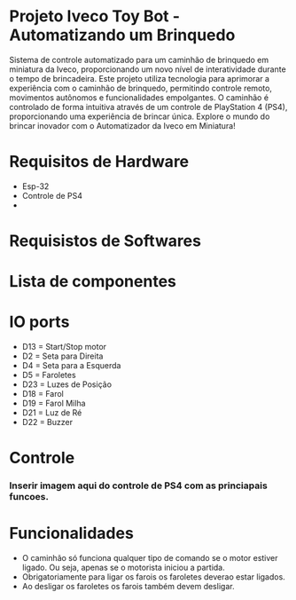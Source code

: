 # Projeto Iveco Toy Bot -  Automatizando um Brinquedo
Sistema de controle automatizado para um caminhão de brinquedo em miniatura da Iveco, proporcionando um novo nível de interatividade durante o tempo de brincadeira. Este projeto utiliza tecnologia para aprimorar a experiência com o caminhão de brinquedo, permitindo controle remoto, movimentos autônomos e funcionalidades empolgantes. O caminhão é controlado de forma intuitiva através de um controle de PlayStation 4 (PS4), proporcionando uma experiência de brincar única. Explore o mundo do brincar inovador com o Automatizador da Iveco em Miniatura!

# Requisitos de Hardware 
- Esp-32 
- Controle de PS4
- 

# Requisistos de Softwares

# Lista de componentes

# IO ports
- D13 = Start/Stop motor
- D2 = Seta para Direita
- D4 = Seta para a Esquerda
- D5 =  Faroletes
- D23 = Luzes de Posição
- D18 = Farol
- D19 = Farol Milha
- D21 = Luz de Ré
- D22 = Buzzer


# Controle 
### Inserir imagem aqui do controle de PS4 com as princiapais funcoes.


# Funcionalidades
- O caminhão só funciona qualquer tipo de comando se o motor estiver ligado. Ou seja, apenas se o motorista iniciou a partida.
- Obrigatoriamente para ligar os farois os faroletes deverao estar ligados. 
- Ao desligar os faroletes os farois também devem desligar.


